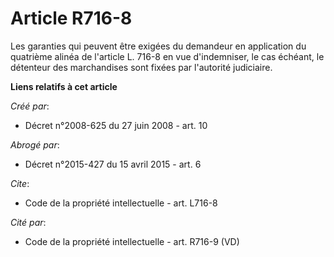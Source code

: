 # Article R716-8

Les garanties qui peuvent être exigées du demandeur en application du quatrième alinéa de l'article L. 716-8 en vue
d'indemniser, le cas échéant, le détenteur des marchandises sont fixées par l'autorité judiciaire.

**Liens relatifs à cet article**

_Créé par_:

  - Décret n°2008-625 du 27 juin 2008 - art. 10

_Abrogé par_:

  - Décret n°2015-427 du 15 avril 2015 - art. 6

_Cite_:

  - Code de la propriété intellectuelle - art. L716-8

_Cité par_:

  - Code de la propriété intellectuelle - art. R716-9 (VD)
